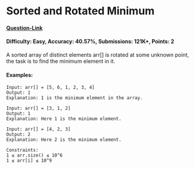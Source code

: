 # Sorted and Rotated Minimum
#### [Question-Link](https://www.geeksforgeeks.org/problems/minimum-element-in-a-sorted-and-rotated-array3611/1)
#### Difficulty: Easy, Accuracy: 40.57%, Submissions: 121K+, Points: 2

A sorted array of distinct elements arr[] is rotated at some unknown point, the task is to find the minimum element in it. 

#### Examples:
```
Input: arr[] = [5, 6, 1, 2, 3, 4]
Output: 1
Explanation: 1 is the minimum element in the array.
```
```
Input: arr[] = [3, 1, 2]
Output: 1
Explanation: Here 1 is the minimum element.
```
```
Input: arr[] = [4, 2, 3]
Output: 2
Explanation: Here 2 is the minimum element.
```
```
Constraints:
1 ≤ arr.size() ≤ 10^6
1 ≤ arr[i] ≤ 10^9
```
